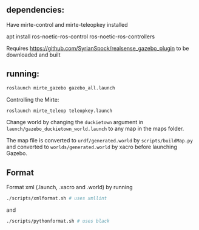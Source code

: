 ## dependencies:

Have mirte-control and mirte-teleopkey installed

apt install ros-noetic-ros-control ros-noetic-ros-controllers

Requires https://github.com/SyrianSpock/realsense_gazebo_plugin to be downloaded and built


## running:

```sh
roslaunch mirte_gazebo gazebo_all.launch
```

Controlling the Mirte:
```sh
roslaunch mirte_teleop teleopkey.launch
```

Change world by changing the `duckietown` argument in `launch/gazebo_duckietown_world.launch` to any map in the maps folder.

The map file is converted to `urdf/generated.world` by `scripts/buildMap.py` and converted to `worlds/generated.world` by xacro before launching Gazebo.
<!-- term1$ roslaunch mirte_gazebo gazebo_empty_world.launch
term2$ roslaunch mirte_gazebo spawn_duckietown.launch
term3$ roslaunch mirte_gazebo spawn_mirte.launch
term4$ rosrun rviz rviz -d mirte_gazebo.rviz -->

## Format
Format xml (.launch, .xacro and .world) by running 
```sh
./scripts/xmlformat.sh # uses xmllint
```
and
```sh
./scripts/pythonformat.sh # uses black
```